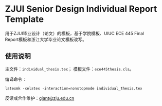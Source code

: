 # ZJUI Senior Design Individual Report Template

用于ZJUI毕业设计（论文）的模板，基于学院模板、UIUC ECE 445 Final Report模板和浙江大学毕业论文模板改写。

## 使用说明
主文件：`individual_thesis.tex`；
模板文件：`ece445thesis.cls`。

编译命令：

```
latexmk -xelatex -interaction=nonstopmode individual_thesis.tex
```

反馈或合作维护：giant@zju.edu.cn
